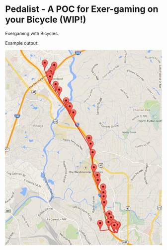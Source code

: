# Pedalist - A POC for Exer-gaming on your Bicycle (WIP!)

Exergaming with Bicycles.

Example output:

![example](BwM8Sx5.png)
